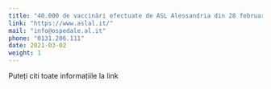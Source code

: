 ```yaml
---
title: "40.000 de vaccinări efectuate de ASL Alessandria din 28 februarie 2021"
link: "https://www.aslal.it/"
mail: "info@ospedale.al.it"
phone: "0131.206.111"
date: 2021-03-02
weight: 1
---
```


Puteți citi toate informațiile la link
